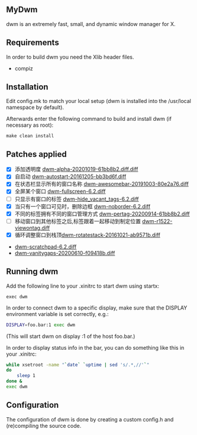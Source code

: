 ## MyDwm

dwm is an extremely fast, small, and dynamic window manager for X.

## Requirements

In order to build dwm you need the Xlib header files.

- compiz
## Installation

Edit config.mk to match your local setup (dwm is installed into
the /usr/local namespace by default).

Afterwards enter the following command to build and install dwm (if
necessary as root):

    make clean install

## Patches applied
- [x] 添加透明度 [dwm-alpha-20201019-61bb8b2.diff.diff](https://dwm.suckless.org/patches/alpha/)
- [x] 自启动 [dwm-autostart-20161205-bb3bd6f.diff](https://dwm.suckless.org/patches/autostart/)
- [x] 在状态栏显示所有的窗口名称 [dwm-awesomebar-20191003-80e2a76.diff](https://dwm.suckless.org/patches/awesomebar/)
- [x] 全屏某个窗口 [dwm-fullscreen-6.2.diff](https://dwm.suckless.org/patches/fullscreen/)
- [ ] 只显示有窗口的标签 [dwm-hide_vacant_tags-6.2.diff](https://dwm.suckless.org/patches/hide_vacant_tags/)
- [x] 当只有一个窗口可见时，删除边框 [dwm-noborder-6.2.diff](https://dwm.suckless.org/patches/noborder/)
- [x] 不同的标签拥有不同的窗口管理方式 [dwm-pertag-20200914-61bb8b2.diff](https://dwm.suckless.org/patches/pertag/)
- [ ] 移动窗口到其他标签之后,标签跟着一起移动到制定位置 [dwm-r1522-viewontag.diff](https://dwm.suckless.org/patches/viewontag/)
- [x] 循环调整窗口到栈顶[dwm-rotatestack-20161021-ab9571b.diff](https://dwm.suckless.org/patches/rotatestack/)
- [dwm-scratchpad-6.2.diff](https://dwm.suckless.org/patches/scratchpad/)
- [dwm-vanitygaps-20200610-f09418b.diff ](https://dwm.suckless.org/patches/vanitygaps/)


## Running dwm

Add the following line to your .xinitrc to start dwm using startx:

    exec dwm

In order to connect dwm to a specific display, make sure that
the DISPLAY environment variable is set correctly, e.g.:

```bash
DISPLAY=foo.bar:1 exec dwm
```

(This will start dwm on display :1 of the host foo.bar.)

In order to display status info in the bar, you can do something
like this in your .xinitrc:

```bash
while xsetroot -name "`date` `uptime | sed 's/.*,//'`"
do
    sleep 1
done &
exec dwm
```

## Configuration

The configuration of dwm is done by creating a custom config.h
and (re)compiling the source code.
